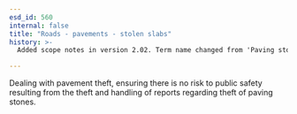 ```yaml
---
esd_id: 560
internal: false
title: "Roads - pavements - stolen slabs"
history: >-
  Added scope notes in version 2.02. Term name changed from 'Paving stone - theft' to 'Roads - pavements - stolen slabs' in version 3.00.

---
```


Dealing with pavement theft, ensuring there is no risk to public safety resulting from the theft and handling of reports regarding theft of paving stones.

